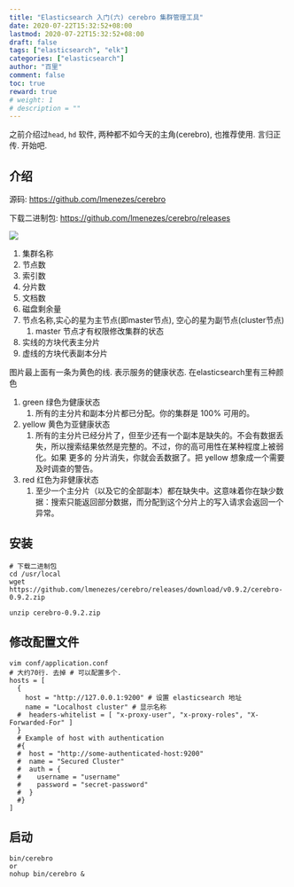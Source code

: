 ```yaml
---
title: "Elasticsearch 入门(六) cerebro 集群管理工具"
date: 2020-07-22T15:32:52+08:00
lastmod: 2020-07-22T15:32:52+08:00
draft: false
tags: ["elasticsearch", "elk"]
categories: ["elasticsearch"]
author: "百里"
comment: false
toc: true
reward: true
# weight: 1
# description = ""
---
```


之前介绍过`head`, `hd` 软件, 两种都不如今天的主角(cerebro), 也推荐使用. 言归正传. 开始吧.

## 介绍

源码: https://github.com/lmenezes/cerebro

下载二进制包: https://github.com/lmenezes/cerebro/releases

![](http://img.sgfoot.com/b/20200722163421.png?imageslim)

1. 集群名称
2. 节点数
3. 索引数
4. 分片数
5. 文档数
6. 磁盘剩余量
7. 节点名称,实心的星为主节点(即master节点), 空心的星为副节点(cluster节点)
   1. master 节点才有权限修改集群的状态
8. 实线的方块代表主分片
9. 虚线的方块代表副本分片

图片最上面有一条为黄色的线. 表示服务的健康状态. 在elasticsearch里有三种颜色
1. green 绿色为健康状态
   1. 所有的主分片和副本分片都已分配。你的集群是 100% 可用的。
2. yellow 黄色为亚健康状态
   1. 所有的主分片已经分片了，但至少还有一个副本是缺失的。不会有数据丢失，所以搜索结果依然是完整的。不过，你的高可用性在某种程度上被弱化。如果 更多的 分片消失，你就会丢数据了。把 yellow 想象成一个需要及时调查的警告。
3. red 红色为非健康状态
   1. 至少一个主分片（以及它的全部副本）都在缺失中。这意味着你在缺少数据：搜索只能返回部分数据，而分配到这个分片上的写入请求会返回一个异常。

## 安装

```
# 下载二进制包
cd /usr/local
wget https://github.com/lmenezes/cerebro/releases/download/v0.9.2/cerebro-0.9.2.zip

unzip cerebro-0.9.2.zip
```

## 修改配置文件

```
vim conf/application.conf
# 大约70行. 去掉 # 可以配置多个.
hosts = [
  {
    host = "http://127.0.0.1:9200" # 设置 elasticsearch 地址
    name = "Localhost cluster" # 显示名称
  #  headers-whitelist = [ "x-proxy-user", "x-proxy-roles", "X-Forwarded-For" ]
  }
  # Example of host with authentication
  #{
  #  host = "http://some-authenticated-host:9200"
  #  name = "Secured Cluster"
  #  auth = {
  #    username = "username"
  #    password = "secret-password"
  #  }
  #}
]

```

## 启动

```
bin/cerebro
or 
nohup bin/cerebro &
```

